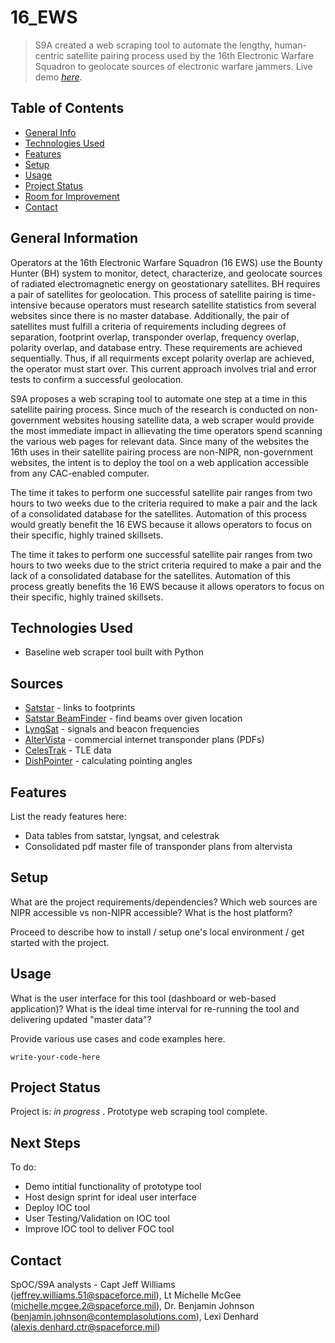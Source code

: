 # 16_EWS
> S9A created a web scraping tool to automate the lengthy, human-centric satellite pairing process used by the 16th Electronic Warfare Squadron to geolocate sources of electronic warfare jammers.
> Live demo [_here_](https://www.example.com). <!-- will post link when demo is live -->



## Table of Contents
* [General Info](#general-information)
* [Technologies Used](#technologies-used)
* [Features](#features)
* [Setup](#setup)
* [Usage](#usage)
* [Project Status](#project-status)
* [Room for Improvement](#room-for-improvement)
* [Contact](#contact)


## General Information

Operators at the 16th Electronic Warfare Squadron (16 EWS) use the Bounty Hunter (BH) system to monitor, detect, characterize, and geolocate sources of radiated electromagnetic energy on geostationary satellites. BH requires a pair of satellites for geolocation. This process of satellite pairing is time-intensive because operators must research satellite statistics from several websites since there is no master database. Additionally, the pair of satellites must fulfill a criteria of requirements including degrees of separation, footprint overlap, transponder overlap, frequency overlap, polarity overlap, and database entry. These requirements are achieved sequentially. Thus, if all requirments except polarity overlap are achieved, the operator must start over. This current approach involves trial and error tests to confirm a successful geolocation.

S9A proposes a web scraping tool to automate one step at a time in this satellite pairing process. Since much of the research is conducted on non-government websites housing satellite data, a web scraper would provide the most immediate impact in allievating the time operators spend scanning the various web pages for relevant data. Since many of the websites the 16th uses in their satellite pairing process are non-NIPR, non-government websites, the intent is to deploy the tool on a web application accessible from any CAC-enabled computer.  

The time it takes to perform one successful satellite pair ranges from two hours to two weeks due to the criteria required to make a pair and the lack of a consolidated database for the satellites. Automation of this process would greatly benefit the 16 EWS because it allows operators to focus on their specific, highly trained skillsets.

The time it takes to perform one successful satellite pair ranges from two hours to two weeks due to the strict criteria required to make a pair and the lack of a consolidated database for the satellites. Automation of this process greatly benefits the 16 EWS because it allows operators to focus on their specific, highly trained skillsets.


## Technologies Used
- Baseline web scraper tool built with Python

## Sources
- [Satstar](http://satstar.net/satellites.html) - links to footprints
- [Satstar BeamFinder](http://satstar.net/setup.html) - find beams over given location
- [LyngSat](https://www.lyngsat.com/) - signals and beacon frequencies
- [AlterVista](http://frequencyplansatellites.altervista.org/) - commercial internet transponder plans (PDFs)
- [CelesTrak](http://celestrak.com/NORAD/elements/geo.txt) - TLE data
- [DishPointer](https://www.dishpointer.com) - calculating pointing angles



## Features
List the ready features here:
- Data tables from satstar, lyngsat, and celestrak
- Consolidated pdf master file of transponder plans from altervista


## Setup
What are the project requirements/dependencies? Which web sources are NIPR accessible vs non-NIPR accessible? What is the host platform?

Proceed to describe how to install / setup one's local environment / get started with the project.


## Usage
What is the user interface for this tool (dashboard or web-based application)? What is the ideal time interval for re-running the tool and delivering updated "master data"? 

Provide various use cases and code examples here.

`write-your-code-here`


## Project Status
Project is: _in progress_ . Prototype web scraping tool complete.


## Next Steps

To do:
- Demo intitial functionality of prototype tool
- Host design sprint for ideal user interface
- Deploy IOC tool
- User Testing/Validation on IOC tool
- Improve IOC tool to deliver FOC tool

## Contact
SpOC/S9A analysts - Capt Jeff Williams (jeffrey.williams.51@spaceforce.mil), Lt Michelle McGee (michelle.mcgee.2@spaceforce.mil), Dr. Benjamin Johnson (benjamin.johnson@contemplasolutions.com), Lexi Denhard (alexis.denhard.ctr@spaceforce.mil)


